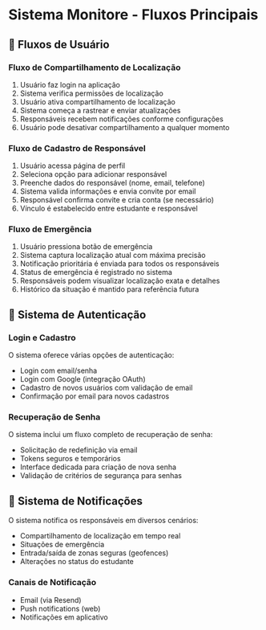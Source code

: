 
# Sistema Monitore - Fluxos Principais

## 🔄 Fluxos de Usuário

### Fluxo de Compartilhamento de Localização

1. Usuário faz login na aplicação
2. Sistema verifica permissões de localização
3. Usuário ativa compartilhamento de localização
4. Sistema começa a rastrear e enviar atualizações
5. Responsáveis recebem notificações conforme configurações
6. Usuário pode desativar compartilhamento a qualquer momento

### Fluxo de Cadastro de Responsável

1. Usuário acessa página de perfil
2. Seleciona opção para adicionar responsável
3. Preenche dados do responsável (nome, email, telefone)
4. Sistema valida informações e envia convite por email
5. Responsável confirma convite e cria conta (se necessário)
6. Vínculo é estabelecido entre estudante e responsável

### Fluxo de Emergência

1. Usuário pressiona botão de emergência
2. Sistema captura localização atual com máxima precisão
3. Notificação prioritária é enviada para todos os responsáveis
4. Status de emergência é registrado no sistema
5. Responsáveis podem visualizar localização exata e detalhes
6. Histórico da situação é mantido para referência futura

## 🔐 Sistema de Autenticação

### Login e Cadastro

O sistema oferece várias opções de autenticação:

- Login com email/senha
- Login com Google (integração OAuth)
- Cadastro de novos usuários com validação de email
- Confirmação por email para novos cadastros

### Recuperação de Senha

O sistema inclui um fluxo completo de recuperação de senha:

- Solicitação de redefinição via email
- Tokens seguros e temporários
- Interface dedicada para criação de nova senha
- Validação de critérios de segurança para senhas

## 📩 Sistema de Notificações

O sistema notifica os responsáveis em diversos cenários:

- Compartilhamento de localização em tempo real
- Situações de emergência
- Entrada/saída de zonas seguras (geofences)
- Alterações no status do estudante

### Canais de Notificação

- Email (via Resend)
- Push notifications (web)
- Notificações em aplicativo
